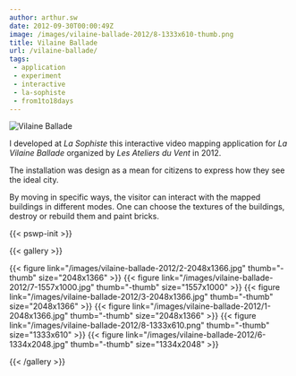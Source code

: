 ```yaml
---
author: arthur.sw
date: 2012-09-30T00:00:49Z
image: /images/vilaine-ballade-2012/8-1333x610-thumb.png
title: Vilaine Ballade
url: /vilaine-ballade/
tags:
 - application
 - experiment
 - interactive
 - la-sophiste
 - from1to18days
---
```


![Vilaine Ballade](/images/vilaine-ballade-2012/8-1333x610.png)

I developed at *La Sophiste* this interactive video mapping application for *La Vilaine Ballade* organized by *Les Ateliers du Vent* in 2012.

The installation was design as a mean for citizens to express how they see the ideal city.

By moving in specific ways, the visitor can interact with the mapped buildings in different modes. One can choose the textures of the buildings, destroy or rebuild them and paint bricks.

{{< pswp-init >}}

{{< gallery >}}

{{< figure link="/images/vilaine-ballade-2012/2-2048x1366.jpg" thumb="-thumb" size="2048x1366" >}}
{{< figure link="/images/vilaine-ballade-2012/7-1557x1000.jpg" thumb="-thumb" size="1557x1000" >}}
{{< figure link="/images/vilaine-ballade-2012/3-2048x1366.jpg" thumb="-thumb" size="2048x1366" >}}
{{< figure link="/images/vilaine-ballade-2012/1-2048x1366.jpg" thumb="-thumb" size="2048x1366" >}}
{{< figure link="/images/vilaine-ballade-2012/8-1333x610.png" thumb="-thumb" size="1333x610" >}}
{{< figure link="/images/vilaine-ballade-2012/6-1334x2048.jpg" thumb="-thumb" size="1334x2048" >}}

{{< /gallery >}}
